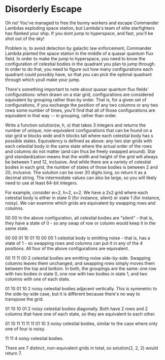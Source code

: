# Disorderly Escape

Oh no! You've managed to free the bunny workers and escape Commander Lambdas exploding space station, but Lambda's team of elite starfighters has flanked your ship. If you dont jump to hyperspace, and fast, you'll be shot out of the sky!

Problem is, to avoid detection by galactic law enforcement, Commander Lambda planted the space station in the middle of a quasar quantum flux field. In order to make the jump to hyperspace, you need to know the configuration of celestial bodies in the quadrant you plan to jump through. In order to do that, you need to figure out how many configurations each quadrant could possibly have, so that you can pick the optimal quadrant through which youll make your jump.

There's something important to note about quasar quantum flux fields' configurations: when drawn on a star grid, configurations are considered equivalent by grouping rather than by order. That is, for a given set of configurations, if you exchange the position of any two columns or any two rows some number of times, you'll find that all of those configurations are equivalent in that way -- in grouping, rather than order.

Write a function solution(w, h, s) that takes 3 integers and returns the number of unique, non-equivalent configurations that can be found on a star grid w blocks wide and h blocks tall where each celestial body has s possible states. Equivalency is defined as above: any two star grids with each celestial body in the same state where the actual order of the rows and columns do not matter (and can thus be freely swapped around). Star grid standardization means that the width and height of the grid will always be between 1 and 12, inclusive. And while there are a variety of celestial bodies in each grid, the number of states of those bodies is between 2 and 20, inclusive. The solution can be over 20 digits long, so return it as a decimal string. The intermediate values can also be large, so you will likely need to use at least 64-bit integers.

For example, consider w=2, h=2, s=2. We have a 2x2 grid where each celestial body is either in state 0 (for instance, silent) or state 1 (for instance, noisy). We can examine which grids are equivalent by swapping rows and columns.

00
00
In the above configuration, all celestial bodies are "silent" - that is, they have a state of 0 - so any swap of row or column would keep it in the same state.

00 00 01 10
01 10 00 00
1 celestial body is emitting noise - that is, has a state of 1 - so swapping rows and columns can put it in any of the 4 positions. All four of the above configurations are equivalent.

00 11
11 00
2 celestial bodies are emitting noise side-by-side. Swapping columns leaves them unchanged, and swapping rows simply moves them between the top and bottom. In both, the groupings are the same: one row with two bodies in state 0, one row with two bodies in state 1, and two columns with one of each state.

01 10
01 10
2 noisy celestial bodies adjacent vertically. This is symmetric to the side-by-side case, but it is different because there's no way to transpose the grid.

01 10
10 01
2 noisy celestial bodies diagonally. Both have 2 rows and 2 columns that have one of each state, so they are equivalent to each other.

01 10 11 11
11 11 01 10
3 noisy celestial bodies, similar to the case where only one of four is noisy.

11
11
4 noisy celestial bodies.

There are 7 distinct, non-equivalent grids in total, so solution(2, 2, 2) would return 7.